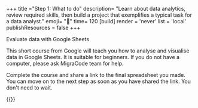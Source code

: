 +++
title ="Step 1: What to do"
description= "Learn about data analytics, review required skills, then build a project that exemplifies a typical task for a data analyst."
emoji= "🤖"
time= 120
[build]
  render = 'never'
  list = 'local'
  publishResources = false 
+++

Evaluate data with Google Sheets

This short course from Google will teach you how to analyse and visualise data in Google Sheets. It is suitable for beginners. If you do not have a computer, please ask MigraCode team for help.

Complete the course and share a link to the final spreadsheet you made. You can move on to the next step as soon as you have shared the link. You don't need to wait.

{{<blocklink
  src="https://applieddigitalskills.withgoogle.com/c/college-and-continuing-education/en/try-a-career-in-data-analytics/details.html"
  name="Try a Career in Data Analytics"
  caption="Google Applied Digital Skills"
  time="90">}}
